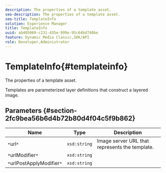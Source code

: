 ```yaml
---
description: The properties of a template asset.
seo-description: The properties of a template asset.
seo-title: TemplateInfo
solution: Experience Manager
title: TemplateInfo
uuid: ab405069-c231-435e-999e-95c64bd740be
feature: Dynamic Media Classic,SDK/API
role: Developer,Administrator
---
```


# TemplateInfo{#templateinfo}

The properties of a template asset.

 Templates are parameterized layer definitions that construct a layered image. 

## Parameters {#section-2fc9bea56b6d4b72b80d4f04c5f9b862}

|  Name  | Type  | Description  |
|---|---|---|
|  `*`url`*`  | `xsd:string`  | Image server URL that represents the template.  |
|  `*`urlModifier`*`  | `xsd:string`  | |
|  `*`urlPostApplyModifier`*`  | `xsd:string`  | |

